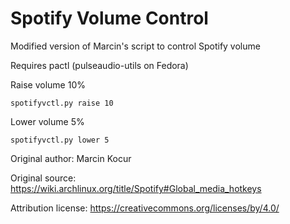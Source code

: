 # Spotify Volume Control
Modified version of Marcin's script to control Spotify volume

Requires pactl (pulseaudio-utils on Fedora)

Raise volume 10%
```
spotifyvctl.py raise 10
```
Lower volume 5%
```
spotifyvctl.py lower 5
```


Original author: Marcin Kocur

Original source: https://wiki.archlinux.org/title/Spotify#Global_media_hotkeys 

Attribution license: https://creativecommons.org/licenses/by/4.0/

